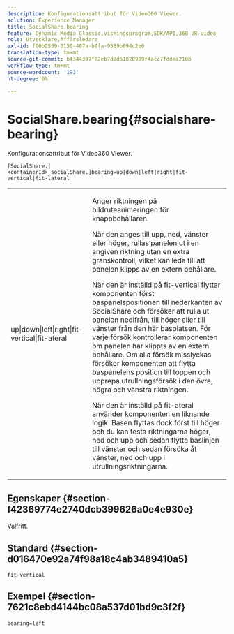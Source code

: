 ```yaml
---
description: Konfigurationsattribut för Video360 Viewer.
solution: Experience Manager
title: SocialShare.bearing
feature: Dynamic Media Classic,visningsprogram,SDK/API,360 VR-video
role: Utvecklare,Affärsledare
exl-id: f00b2539-3159-487a-b0fa-9589b694c2e6
translation-type: tm+mt
source-git-commit: b4344397f82eb7d2d61020909f4acc7fddea210b
workflow-type: tm+mt
source-wordcount: '193'
ht-degree: 0%

---
```


# SocialShare.bearing{#socialshare-bearing}

Konfigurationsattribut för Video360 Viewer.

`[SocialShare.|<containerId>_socialShare.]bearing=up|down|left|right|fit-vertical|fit-lateral`

<table id="table_C616483932C2482CA9794DDD7313FD7C"> 
 <tbody> 
  <tr> 
   <td colname="col1"> <p> <span class="codeph"> up|down|left|right|fit-vertical|fit-ateral</span> </p> </td> 
   <td colname="col2"> <p> Anger riktningen på bildruteanimeringen för knappbehållaren. </p> <p> När den anges till <span class="codeph"> upp</span>, <span class="codeph"> ned</span>, <span class="codeph"> vänster</span> eller <span class="codeph"> höger</span>, rullas panelen ut i en angiven riktning utan en extra gränskontroll, vilket kan leda till att panelen klipps av en extern behållare. </p> <p>När den är inställd på <span class="codeph"> fit-vertical</span> flyttar komponenten först baspanelspositionen till nederkanten av SocialShare och försöker att rulla ut panelen nedifrån, till höger eller till vänster från den här basplatsen. För varje försök kontrollerar komponenten om panelen har klippts av en extern behållare. Om alla försök misslyckas försöker komponenten att flytta baspanelens position till toppen och upprepa utrullningsförsök i den övre, högra och vänstra riktningen. </p> <p>När den är inställd på <span class="codeph"> fit-ateral</span> använder komponenten en liknande logik. Basen flyttas dock först till höger och du kan testa riktningarna höger, ned och upp och sedan flytta baslinjen till vänster och sedan försöka åt vänster, ned och upp i utrullningsriktningarna. </p> </td> 
  </tr> 
 </tbody> 
</table>

## Egenskaper {#section-f42369774e2740dcb399626a0e4e930e}

Valfritt.

## Standard {#section-d016470e92a74f98a18c4ab3489410a5}

`fit-vertical`

## Exempel {#section-7621c8ebd4144bc08a537d01bd9c3f2f}

```
bearing=left
```
